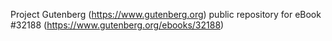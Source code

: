 Project Gutenberg (https://www.gutenberg.org) public repository for eBook #32188 (https://www.gutenberg.org/ebooks/32188)
